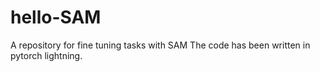 # hello-SAM
A repository for fine tuning tasks with SAM
The code has been written in pytorch lightning.